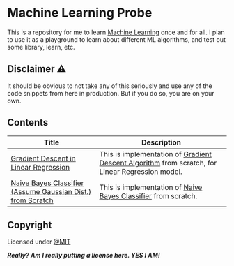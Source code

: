 # Machine Learning Probe
This is a repository for me to learn [Machine Learning](https://en.wikipedia.org/wiki/Machine_learning) once and for all. I plan to use it as a playground to learn about different ML algorithms, and test out some library, learn, etc.

## Disclaimer ⚠️
It should be obvious to not take any of this seriously and use any of the code snippets from here in production. But if you do so, you are on your own.

## Contents

| Title | Description |
| -- | -- |
| [Gradient Descent in Linear Regression](./Gradient%20Descent%20in%20Linear%20Regression.ipynb) | This is implementation of [Gradient Descent Algorithm](https://www.analyticsvidhya.com/blog/2021/03/understanding-gradient-descent-algorithm/) from scratch, for Linear Regression model. |
| [Naive Bayes Classifier (Assume Gaussian Dist.) from Scratch](./Naive%20Bayes%20Classifier%20%28Assume%20Gaussian%20Dist.%29%20%20from%20Scratch.ipynb) | This is implementation of [Naive Bayes Classifier](https://en.wikipedia.org/wiki/Naive_Bayes_classifier) from scratch. |

## Copyright

Licensed under [@MIT](./LICENSE)

***Really? Am I really putting a license here. YES I AM!***
